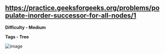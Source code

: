 ## https://practice.geeksforgeeks.org/problems/populate-inorder-successor-for-all-nodes/1

**Difficulty - Medium**

**Tags - Tree**

![image](https://user-images.githubusercontent.com/84087089/189657562-0d860cd8-7d40-4723-9f53-53ce229dd7e7.png)
